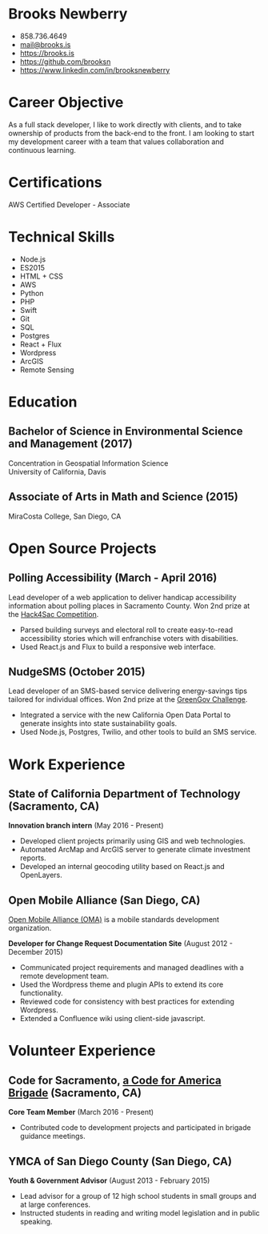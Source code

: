 # Brooks Newberry
- 858.736.4649
- mail@brooks.is
- https://brooks.is
- https://github.com/brooksn
- https://www.linkedin.com/in/brooksnewberry

# Career Objective

As a full stack developer, I like to work directly with clients, and to take ownership of products from the back-end to the front. I am looking to start my development career with a team that values collaboration and continuous learning.  

# Certifications

AWS Certified Developer - Associate  

# Technical Skills

+ Node.js
+ ES2015
+ HTML + CSS
+ AWS
+ Python
+ PHP
+ Swift
+ Git
+ SQL
+ Postgres
+ React + Flux
+ Wordpress
+ ArcGIS
+ Remote Sensing

# Education

## Bachelor of Science in Environmental Science and Management (2017)
Concentration in Geospatial Information Science   
University of California, Davis

## Associate of Arts in Math and Science (2015)
MiraCosta College, San Diego, CA

# Open Source Projects

## Polling Accessibility (March - April 2016)

Lead developer of a web application to deliver handicap accessibility information about polling places in Sacramento County. Won 2nd prize at the [Hack4Sac Competition](http://hack4sac.saccounty.net).

- Parsed building surveys and electoral roll to create easy-to-read accessibility stories which will enfranchise voters with disabilities. 
- Used React.js and Flux to build a responsive web interface.

## NudgeSMS (October 2015)

Lead developer of an SMS-based service delivering energy-savings tips tailored for individual offices. Won 2nd prize at the [GreenGov Challenge](http://www.govops.ca.gov/#14669).

- Integrated a service with the new California Open Data Portal to generate insights into state sustainability goals.
- Used Node.js, Postgres, Twilio, and other tools to build an SMS service.

# Work Experience

## State of California Department of Technology (Sacramento, CA)

**Innovation branch intern** (May 2016 - Present)

- Developed client projects primarily using GIS and web technologies.
- Automated ArcMap and ArcGIS server to generate climate investment reports.
- Developed an internal geocoding utility based on React.js and OpenLayers.

## Open Mobile Alliance (San Diego, CA)
[Open Mobile Alliance (OMA)](http://openmobilealliance.org) is a mobile standards development organization.

**Developer for Change Request Documentation Site** (August 2012 - December 2015)

- Communicated project requirements and managed deadlines with a remote development team.
- Used the Wordpress theme and plugin APIs to extend its core functionality.
- Reviewed code for consistency with best practices for extending Wordpress.
- Extended a Confluence wiki using client-side javascript.

# Volunteer Experience

## Code for Sacramento, [a Code for America Brigade](http://codeforsacramento.org) (Sacramento, CA)

**Core Team Member** (March 2016 - Present)

- Contributed code to development projects and participated in brigade guidance meetings.

## YMCA of San Diego County (San Diego, CA)

**Youth & Government Advisor** (August 2013 - February 2015)

- Lead advisor for a group of 12 high school students in small groups and at large conferences.
- Instructed students in reading and writing model legislation and in public speaking.
